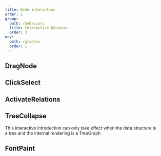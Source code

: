 ```yaml
---
title: Node interaction
order: 1
group:
  path: /behaviors
  title: Interactive behavior
  order: 3
nav:
  path: /graphin
  order: 1
---
```


## DragNode

<API src='../../src/behaviors/DragNode.tsx'>

## ClickSelect

<API src='../../src/behaviors/ClickSelect.tsx'>

## ActivateRelations

<API src='../../src/behaviors/ActivateRelations.tsx'>

## TreeCollapse

This interactive introduction can only take effect when the data structure is a tree and the internal rendering is a TreeGraph

<API src='../../src/behaviors/TreeCollapse.tsx'>

## FontPaint

<API src='../../src/behaviors/FontPaint.tsx'>
